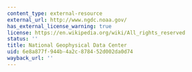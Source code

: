 ```yaml
---
content_type: external-resource
external_url: http://www.ngdc.noaa.gov/
has_external_license_warning: true
license: https://en.wikipedia.org/wiki/All_rights_reserved
status: ''
title: National Geophysical Data Center
uid: 6e8a877f-944b-4a2c-8784-52d002da0d74
wayback_url: ''
---
```

